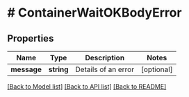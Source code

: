 # # ContainerWaitOKBodyError

## Properties

Name | Type | Description | Notes
------------ | ------------- | ------------- | -------------
**message** | **string** | Details of an error | [optional]

[[Back to Model list]](../../README.md#models) [[Back to API list]](../../README.md#endpoints) [[Back to README]](../../README.md)
